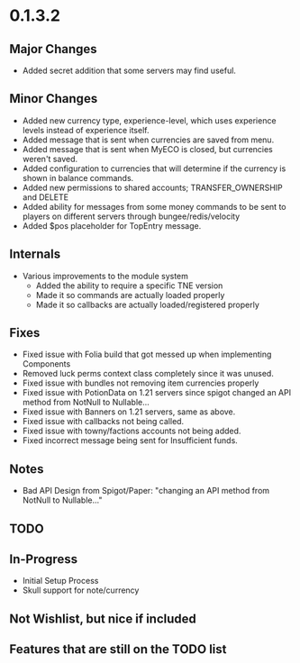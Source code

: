# 0.1.3.2

## Major Changes
- Added secret addition that some servers may find useful.

## Minor Changes
- Added new currency type, experience-level, which uses experience levels instead of experience itself.
- Added message that is sent when currencies are saved from menu.
- Added message that is sent when MyECO is closed, but currencies weren't saved.
- Added configuration to currencies that will determine if the currency is shown in balance commands.
- Added new permissions to shared accounts; TRANSFER_OWNERSHIP and DELETE
- Added ability for messages from some money commands to be sent to players on different servers through bungee/redis/velocity
- Added $pos placeholder for TopEntry message.

## Internals
- Various improvements to the module system
  - Added the ability to require a specific TNE version
  - Made it so commands are actually loaded properly
  - Made it so callbacks are actually loaded/registered properly

## Fixes
- Fixed issue with Folia build that got messed up when implementing Components
- Removed luck perms context class completely since it was unused.
- Fixed issue with bundles not removing item currencies properly
- Fixed issue with PotionData on 1.21 servers since spigot changed an API method from NotNull to Nullable...
- Fixed issue with Banners on 1.21 servers, same as above.
- Fixed issue with callbacks not being called.
- Fixed issue with towny/factions accounts not being added.
- Fixed incorrect message being sent for Insufficient funds.

## Notes
- Bad API Design from Spigot/Paper: "changing an API method from NotNull to Nullable..."

## TODO

## In-Progress
- Initial Setup Process
- Skull support for note/currency

## Not Wishlist, but nice if included

## Features that are still on the TODO list
